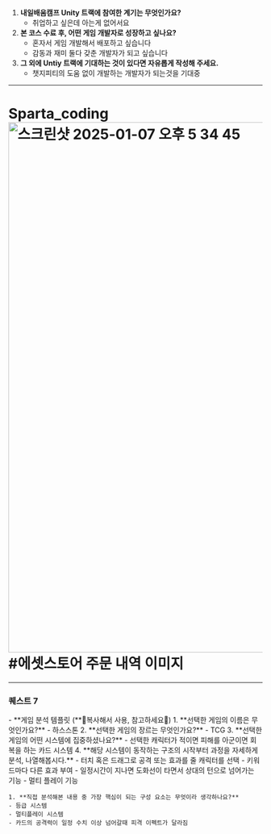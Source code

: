 1. **내일배움캠프 Unity 트랙에 참여한 계기는 무엇인가요?**
    - 취업하고 싶은데 아는게 없어서요
2. **본 코스 수료 후, 어떤 게임 개발자로 성장하고 싶나요?**
    - 혼자서 게임 개발해서 배포하고 싶습니다
    - 감동과 재미 둘다 갖춘 개발자가 되고 싶습니다
3. **그 외에 Untiy 트랙에 기대하는 것이 있다면 자유롭게 작성해 주세요.**
   - 챗지피티의 도움 없이 개발하는 개발자가 되는것을 기대중
     

---------------------
# Sparta_coding<img width="1052" alt="스크린샷 2025-01-07 오후 5 34 45" src="https://github.com/user-attachments/assets/8120f07a-8d9d-4106-99ed-b2816723f14c" /> #에셋스토어 주문 내역 이미지

-----------------------
<h3>퀘스트 7</h3>
- **게임 분석 템플릿 (**🔽복사해서 사용, 참고하세요🔽)
    1. **선택한 게임의 이름은 무엇인가요?**
        - 하스스톤
    2. **선택한 게임의 장르는 무엇인가요?**
        - TCG
    3. **선택한 게임의 어떤 시스템에 집중하셨나요?**
        - 선택한 캐릭터가 적이면 피해를 아군이면 회복을 하는 카드 시스템
    4. **해당 시스템이 동작하는 구조의 시작부터 과정을 자세하게 분석, 나열해봅시다.**
    - 터치 혹은 드래그로 공격 또는 효과를 줄 캐릭터를 선택
    - 키워드마다 다른 효과 부여
    - 일정시간이 지나면 도화선이 타면서 상대의 턴으로 넘어가는 기능
    - 멀티 플레이 기능
    
    1. **직접 분석해본 내용 중 가장 핵심이 되는 구성 요소는 무엇이라 생각하나요?**
    - 등급 시스템
    - 멀티플레이 시스템
    - 카드의 공격력이 일정 수치 이상 넘어갈때 피격 이펙트가 달라짐
